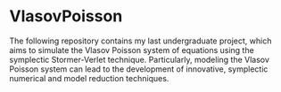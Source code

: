 # VlasovPoisson
The following repository contains my last undergraduate project, which aims to simulate the Vlasov Poisson system of equations using the symplectic Stormer-Verlet technique. Particularly, modeling the Vlasov Poisson system can lead to the development of innovative, symplectic numerical and model reduction techniques. 
